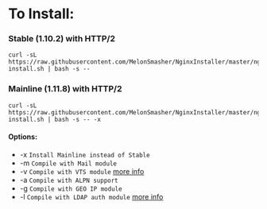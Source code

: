 # To Install:

### Stable (1.10.2) with HTTP/2

```shell
curl -sL https://raw.githubusercontent.com/MelonSmasher/NginxInstaller/master/nginx-install.sh | bash -s --
```

### Mainline (1.11.8) with HTTP/2

```shell
curl -sL https://raw.githubusercontent.com/MelonSmasher/NginxInstaller/master/nginx-install.sh | bash -s -- -x
```

#### Options:

* -x `Install Mainline instead of Stable`
* -m `Compile with Mail module`
* -v `Compile with VTS module` [more info](https://github.com/vozlt/nginx-module-vts)
* -a `Compile with ALPN support`
* -g `Compile with GEO IP module`
* -l `Compile with LDAP auth module` [more info](https://github.com/kvspb/nginx-auth-ldap)
